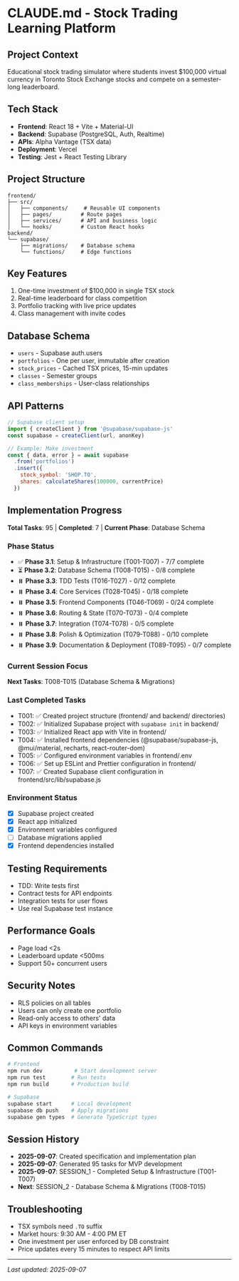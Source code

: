# CLAUDE.md - Stock Trading Learning Platform

## Project Context
Educational stock trading simulator where students invest $100,000 virtual currency in Toronto Stock Exchange stocks and compete on a semester-long leaderboard.

## Tech Stack
- **Frontend**: React 18 + Vite + Material-UI
- **Backend**: Supabase (PostgreSQL, Auth, Realtime)
- **APIs**: Alpha Vantage (TSX data)
- **Deployment**: Vercel
- **Testing**: Jest + React Testing Library

## Project Structure
```
frontend/
├── src/
│   ├── components/     # Reusable UI components
│   ├── pages/         # Route pages
│   ├── services/      # API and business logic
│   └── hooks/         # Custom React hooks
backend/
└── supabase/
    ├── migrations/    # Database schema
    └── functions/     # Edge functions
```

## Key Features
1. One-time investment of $100,000 in single TSX stock
2. Real-time leaderboard for class competition
3. Portfolio tracking with live price updates
4. Class management with invite codes

## Database Schema
- `users` - Supabase auth.users
- `portfolios` - One per user, immutable after creation
- `stock_prices` - Cached TSX prices, 15-min updates
- `classes` - Semester groups
- `class_memberships` - User-class relationships

## API Patterns
```javascript
// Supabase client setup
import { createClient } from '@supabase/supabase-js'
const supabase = createClient(url, anonKey)

// Example: Make investment
const { data, error } = await supabase
  .from('portfolios')
  .insert({ 
    stock_symbol: 'SHOP.TO',
    shares: calculateShares(100000, currentPrice)
  })
```

## Implementation Progress
**Total Tasks**: 95 | **Completed**: 7 | **Current Phase**: Database Schema

### Phase Status
- ✅ **Phase 3.1**: Setup & Infrastructure (T001-T007) - 7/7 complete
- ⏳ **Phase 3.2**: Database Schema (T008-T015) - 0/8 complete
- ⏸️ **Phase 3.3**: TDD Tests (T016-T027) - 0/12 complete
- ⏸️ **Phase 3.4**: Core Services (T028-T045) - 0/18 complete
- ⏸️ **Phase 3.5**: Frontend Components (T046-T069) - 0/24 complete
- ⏸️ **Phase 3.6**: Routing & State (T070-T073) - 0/4 complete
- ⏸️ **Phase 3.7**: Integration (T074-T078) - 0/5 complete
- ⏸️ **Phase 3.8**: Polish & Optimization (T079-T088) - 0/10 complete
- ⏸️ **Phase 3.9**: Documentation & Deployment (T089-T095) - 0/7 complete

### Current Session Focus
**Next Tasks**: T008-T015 (Database Schema & Migrations)

### Last Completed Tasks
- T001: ✅ Created project structure (frontend/ and backend/ directories)
- T002: ✅ Initialized Supabase project with `supabase init` in backend/
- T003: ✅ Initialized React app with Vite in frontend/
- T004: ✅ Installed frontend dependencies (@supabase/supabase-js, @mui/material, recharts, react-router-dom)
- T005: ✅ Configured environment variables in frontend/.env
- T006: ✅ Set up ESLint and Prettier configuration in frontend/
- T007: ✅ Created Supabase client configuration in frontend/src/lib/supabase.js

### Environment Status
- [x] Supabase project created
- [x] React app initialized  
- [x] Environment variables configured
- [ ] Database migrations applied
- [x] Frontend dependencies installed

## Testing Requirements
- TDD: Write tests first
- Contract tests for API endpoints
- Integration tests for user flows
- Use real Supabase test instance

## Performance Goals
- Page load <2s
- Leaderboard update <500ms
- Support 50+ concurrent users

## Security Notes
- RLS policies on all tables
- Users can only create one portfolio
- Read-only access to others' data
- API keys in environment variables

## Common Commands
```bash
# Frontend
npm run dev          # Start development server
npm run test        # Run tests
npm run build       # Production build

# Supabase
supabase start      # Local development
supabase db push    # Apply migrations
supabase gen types  # Generate TypeScript types
```

## Session History
- **2025-09-07**: Created specification and implementation plan
- **2025-09-07**: Generated 95 tasks for MVP development
- **2025-09-07**: SESSION_1 - Completed Setup & Infrastructure (T001-T007)
- **Next**: SESSION_2 - Database Schema & Migrations (T008-T015)

## Troubleshooting
- TSX symbols need `.TO` suffix
- Market hours: 9:30 AM - 4:00 PM ET
- One investment per user enforced by DB constraint
- Price updates every 15 minutes to respect API limits

---
*Last updated: 2025-09-07*